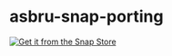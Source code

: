 
# asbru-snap-porting


[![Get it from the Snap Store](https://snapcraft.io/static/images/badges/en/snap-store-black.svg)](https://snapcraft.io/asbru)
